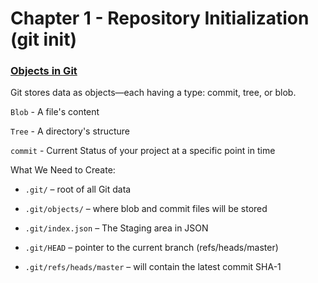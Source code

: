 # Chapter 1 - Repository Initialization (git init)

### <u>Objects in Git</u>

Git stores data as objects—each having a type: commit, tree, or blob. 

`Blob` - A file's content

`Tree` - A directory's structure

`commit` - Current Status of your project at a specific point in time

What We Need to Create:
- `.git/` – root of all Git data

- `.git/objects/` – where blob and commit files will be stored

- `.git/index.json` – The Staging area in JSON

- `.git/HEAD` – pointer to the current branch (refs/heads/master)

- `.git/refs/heads/master` – will contain the latest commit SHA-1

